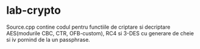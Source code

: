 # lab-crypto

Source.cpp contine codul pentru functiile de criptare si decriptare AES(modurile CBC, CTR, OFB-custom), RC4 si 3-DES cu generare de cheie si iv pornind de la un passphrase.
